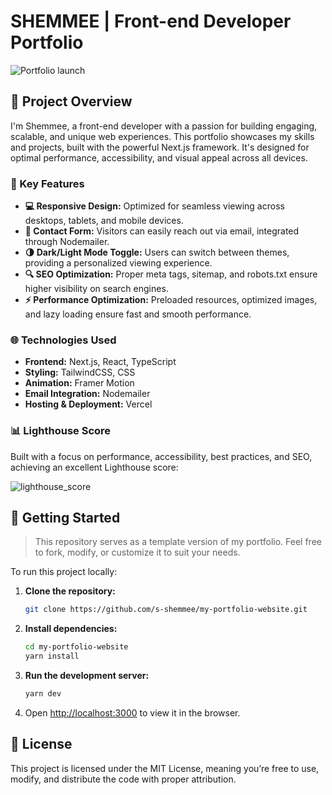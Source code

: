 # SHEMMEE | Front-end Developer Portfolio

![Portfolio launch](https://github.com/user-attachments/assets/d8ff5b21-580e-4000-8173-5d416af8a369)

## 🚀 Project Overview

I'm Shemmee, a front-end developer with a passion for building engaging, scalable, and unique web experiences. This portfolio showcases my skills and projects, built with the powerful Next.js framework. It's designed for optimal performance, accessibility, and visual appeal across all devices.

### 🌟 Key Features

- **💻 Responsive Design:** Optimized for seamless viewing across desktops, tablets, and mobile devices.
- **📧 Contact Form:** Visitors can easily reach out via email, integrated through Nodemailer.
- **🌗 Dark/Light Mode Toggle:** Users can switch between themes, providing a personalized viewing experience.
- **🔍 SEO Optimization:** Proper meta tags, sitemap, and robots.txt ensure higher visibility on search engines.
- **⚡ Performance Optimization:** Preloaded resources, optimized images, and lazy loading ensure fast and smooth performance.

### 🌐 Technologies Used

- **Frontend:** Next.js, React, TypeScript
- **Styling:** TailwindCSS, CSS
- **Animation:** Framer Motion
- **Email Integration:** Nodemailer
- **Hosting & Deployment:** Vercel

### 📊 Lighthouse Score

Built with a focus on performance, accessibility, best practices, and SEO, achieving an excellent Lighthouse score:

![lighthouse_score](https://github.com/user-attachments/assets/56084429-1a4d-4fd5-83be-a9ef06fa9763)

## 🔧 Getting Started

> This repository serves as a template version of my portfolio. Feel free to fork, modify, or customize it to suit your needs.

To run this project locally:

1. **Clone the repository:**

   ```bash
   git clone https://github.com/s-shemmee/my-portfolio-website.git
   ```

2. **Install dependencies:**

   ```bash
   cd my-portfolio-website
   yarn install
   ```

3. **Run the development server:**

   ```bash
   yarn dev
   ```

4. Open [http://localhost:3000](http://localhost:3000) to view it in the browser.

## 📜 License

This project is licensed under the MIT License, meaning you’re free to use, modify, and distribute the code with proper attribution.
